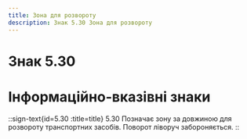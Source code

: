 ```yaml
---
title: Зона для розвороту
description: Знак 5.30 Зона для розвороту
---
```

# Знак 5.30
# Інформаційно-вказівні знаки
::sign-text{id=5.30 :title=title}
5.30 Позначає зону за довжиною для розвороту транспортних засобів. Поворот ліворуч забороняється.
::